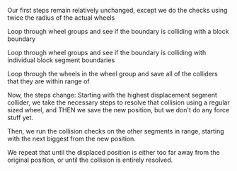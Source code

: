

Our first steps remain relatively unchanged, except we do the checks using twice the radius of the actual wheels

Loop through wheel groups and see if the boundary is colliding with a block boundary

Loop through wheel groups and see if the boundary is colliding with individual block segment boundaries

Loop through the wheels in the wheel group and save all of the colliders that they are within range of


Now, the steps change:
Starting with the highest displacement segment collider, we take the necessary steps to resolve that collision using a regular sized wheel, and THEN we save the new position, but we don't do any force stuff yet.

Then, we run the collision checks on the other segments in range, starting with the next biggest from the new position.

We repeat that until the displaced position is either too far away from the original position, or until the collision is entirely resolved.
